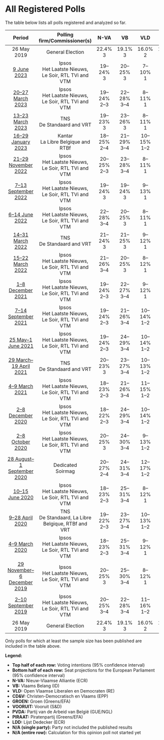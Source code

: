 # All Registered Polls

The table below lists all polls registered and analyzed so far.

| Period     | Polling firm/Commissioner(s) | N-VA | VB | VLD | CD&V | GROEN | VOORUIT | PVDA | PIRAAT | LDD |
|:----------:|:----------------------------:|:--:|:--:|:--:|:--:|:--:|:--:|:--:|:--:|:--:|
| 26 May 2019 | General Election | 22.4% <br> 3 | 19.1% <br> 3 | 16.0% <br> 2 | 14.5% <br> 2 | 12.4% <br> 1 | 10.2% <br> 1 | 5.0% <br> 0 | 0.0% <br> 0 | 0.0% <br> 0 |
| [9 June 2023](2023-06-09-Ipsos.html) | Ipsos <br> Het Laatste Nieuws, Le Soir, RTL TVi and VTM | 19–24% <br> 3 | 20–25% <br> 3 | 7–10% <br> 1 | 9–13% <br> 1 | 6–9% <br> 0–1 | 15–19% <br> 2 | 9–12% <br> 1 | N/A <br> N/A | N/A <br> N/A |
| [20–27 March 2023](2023-03-27-Ipsos.html) | Ipsos <br> Het Laatste Nieuws, Le Soir, RTL TVi and VTM | 19–24% <br> 2–3 | 22–28% <br> 3–4 | 8–11% <br> 1 | 10–14% <br> 1–2 | 6–9% <br> 0–1 | 13–18% <br> 2 | 6–10% <br> 0–1 | N/A <br> N/A | N/A <br> N/A |
| [13–23 March 2023](2023-03-23-TNS.html) | TNS <br> De Standaard and VRT | 19–23% <br> 3 | 23–26% <br> 3 | 8–11% <br> 1 | 8–11% <br> 1 | 7–9% <br> 1 | 15–19% <br> 2 | 8–11% <br> 1 | N/A <br> N/A | N/A <br> N/A |
| [16–29 January 2023](2023-01-29-Kantar.html) | Kantar <br> La Libre Belgique and RTBf | 18–25% <br> 2–4 | 21–29% <br> 3–4 | 10–15% <br> 1–2 | 7–12% <br> 1 | 8–13% <br> 1–2 | 12–19% <br> 1–2 | 4–8% <br> 0–1 | N/A <br> N/A | N/A <br> N/A |
| [21–29 November 2022](2022-11-29-Ipsos.html) | Ipsos <br> Het Laatste Nieuws, Le Soir, RTL TVi and VTM | 20–25% <br> 2–3 | 23–28% <br> 3–4 | 8–11% <br> 1 | 8–12% <br> 1 | 7–11% <br> 1 | 14–19% <br> 2 | 6–9% <br> 0–1 | N/A <br> N/A | N/A <br> N/A |
| [7–13 September 2022](2022-09-13-Ipsos.html) | Ipsos <br> Het Laatste Nieuws, Le Soir, RTL TVi and VTM | 19–24% <br> 3 | 19–24% <br> 3 | 9–13% <br> 1 | 8–12% <br> 1 | 7–11% <br> 1 | 15–19% <br> 2 | 7–11% <br> 1 | N/A <br> N/A | N/A <br> N/A |
| [6–14 June 2022](2022-06-14-Ipsos.html) | Ipsos <br> Het Laatste Nieuws, Le Soir, RTL TVi and VTM | 22–28% <br> 3–4 | 20–25% <br> 3 | 8–11% <br> 1 | 8–12% <br> 1 | 6–10% <br> 0–1 | 13–17% <br> 1–2 | 7–10% <br> 1 | N/A <br> N/A | N/A <br> N/A |
| [14–31 March 2022](2022-03-31-TNS.html) | TNS <br> De Standaard and VRT | 21–24% <br> 3 | 21–25% <br> 3 | 9–12% <br> 1 | 8–10% <br> 1 | 8–11% <br> 1 | 14–17% <br> 2 | 8–10% <br> 1 | N/A <br> N/A | N/A <br> N/A |
| [15–22 March 2022](2022-03-22-Ipsos.html) | Ipsos <br> Het Laatste Nieuws, Le Soir, RTL TVi and VTM | 21–26% <br> 3–4 | 20–25% <br> 3 | 8–12% <br> 1 | 10–13% <br> 1–2 | 7–10% <br> 1 | 12–17% <br> 1–2 | 7–11% <br> 1 | N/A <br> N/A | N/A <br> N/A |
| [1–8 December 2021](2021-12-08-Ipsos.html) | Ipsos <br> Het Laatste Nieuws, Le Soir, RTL TVi and VTM | 19–24% <br> 2–3 | 22–27% <br> 3–4 | 9–12% <br> 1 | 9–13% <br> 1 | 7–10% <br> 1 | 12–16% <br> 1–2 | 7–11% <br> 1 | N/A <br> N/A | N/A <br> N/A |
| [7–14 September 2021](2021-09-14-Ipsos.html) | Ipsos <br> Het Laatste Nieuws, Le Soir, RTL TVi and VTM | 19–24% <br> 2–3 | 21–26% <br> 3–4 | 10–14% <br> 1–2 | 11–15% <br> 1–2 | 8–12% <br> 1 | 10–14% <br> 1–2 | 6–10% <br> 0–1 | N/A <br> N/A | N/A <br> N/A |
| [25 May–1 June 2021](2021-06-01-Ipsos.html) | Ipsos <br> Het Laatste Nieuws, Le Soir, RTL TVi and VTM | 19–24% <br> 2–3 | 24–29% <br> 3–4 | 10–14% <br> 1–2 | 8–12% <br> 1 | 7–10% <br> 1 | 11–15% <br> 1–2 | 6–10% <br> 0–1 | N/A <br> N/A | N/A <br> N/A |
| [29 March–19 April 2021](2021-04-19-TNS.html) | TNS <br> De Standaard and VRT | 20–23% <br> 3 | 23–27% <br> 3–4 | 10–13% <br> 1–2 | 9–11% <br> 1 | 10–12% <br> 1 | 11–14% <br> 1–2 | 7–9% <br> 1 | N/A <br> N/A | N/A <br> N/A |
| [4–9 March 2021](2021-03-09-Ipsos.html) | Ipsos <br> Het Laatste Nieuws, Le Soir, RTL TVi and VTM | 18–23% <br> 2–3 | 21–26% <br> 3–4 | 11–15% <br> 1–2 | 11–15% <br> 1–2 | 7–10% <br> 1 | 10–15% <br> 1–2 | 7–10% <br> 1 | N/A <br> N/A | N/A <br> N/A |
| [2–8 December 2020](2020-12-08-Ipsos.html) | Ipsos <br> Het Laatste Nieuws, Le Soir, RTL TVi and VTM | 18–22% <br> 2–3 | 24–29% <br> 3–4 | 10–14% <br> 1–2 | 11–15% <br> 1–2 | 7–10% <br> 1 | 12–16% <br> 1–2 | 5–8% <br> 0–1 | N/A <br> N/A | N/A <br> N/A |
| [2–8 October 2020](2020-10-08-Ipsos.html) | Ipsos <br> Het Laatste Nieuws, Le Soir, RTL TVi and VTM | 20–25% <br> 3 | 24–30% <br> 3–4 | 9–13% <br> 1–2 | 9–13% <br> 1–2 | 6–9% <br> 0–1 | 12–16% <br> 1–2 | 5–8% <br> 0–1 | N/A <br> N/A | N/A <br> N/A |
| [28 August–1 September 2020](2020-09-01-Dedicated.html) | Dedicated <br> Soirmag | 20–27% <br> 2–4 | 24–31% <br> 3–4 | 12–17% <br> 1–2 | 11–16% <br> 1–2 | 5–10% <br> 0–1 | 11–16% <br> 1–2 | 1–3% <br> 0 | N/A <br> N/A | N/A <br> N/A |
| [10–15 June 2020](2020-06-15-Ipsos.html) | Ipsos <br> Het Laatste Nieuws, Le Soir, RTL TVi and VTM | 18–23% <br> 2–3 | 25–31% <br> 3–4 | 8–12% <br> 1 | 10–14% <br> 1–2 | 8–11% <br> 1 | 11–15% <br> 1–2 | 6–9% <br> 0–1 | N/A <br> N/A | N/A <br> N/A |
| [9–28 April 2020](2020-04-28-TNS.html) | TNS <br> De Standaard, La Libre Belgique, RTBf and VRT | 19–22% <br> 2–3 | 23–27% <br> 3–4 | 10–13% <br> 1–2 | 11–13% <br> 1–2 | 10–13% <br> 1–2 | 10–12% <br> 1–2 | 7–10% <br> 1 | N/A <br> N/A | N/A <br> N/A |
| [4–9 March 2020](2020-03-09-Ipsos.html) | Ipsos <br> Het Laatste Nieuws, Le Soir, RTL TVi and VTM | 18–23% <br> 2–3 | 25–31% <br> 3–4 | 9–12% <br> 1 | 10–14% <br> 1–2 | 7–11% <br> 1 | 8–12% <br> 1 | 8–11% <br> 1 | N/A <br> N/A | N/A <br> N/A |
| [29 November–6 December 2019](2019-12-06-Ipsos.html) | Ipsos <br> Het Laatste Nieuws, Le Soir, RTL TVi and VTM | 20–25% <br> 3 | 25–30% <br> 3–4 | 8–12% <br> 1 | 10–14% <br> 1–2 | 9–13% <br> 1 | 7–11% <br> 1 | 7–10% <br> 1 | N/A <br> N/A | N/A <br> N/A |
| [2–10 September 2019](2019-09-10-Ipsos.html) | Ipsos <br> Het Laatste Nieuws, Le Soir, RTL TVi and VTM | 20–25% <br> 3–4 | 22–28% <br> 3–4 | 11–16% <br> 1–2 | 10–14% <br> 1–2 | 9–13% <br> 1–2 | 7–10% <br> 1 | 5–8% <br> 0–1 | N/A <br> N/A | N/A <br> N/A |
| 26 May 2019 | General Election | 22.4% <br> 3 | 19.1% <br> 3 | 16.0% <br> 2 | 14.5% <br> 2 | 12.4% <br> 1 | 10.2% <br> 1 | 5.0% <br> 0 | 0.0% <br> 0 | 0.0% <br> 0 |

Only polls for which at least the sample size has been published are included in the table above.

**Legend:**
+ **Top half of each row:** Voting intentions (95% confidence interval)
+ **Bottom half of each row:** Seat projections for the European Parliament (95% confidence interval)
+ **N-VA:** Nieuw-Vlaamse Alliantie (ECR)
+ **VB:** Vlaams Belang (ID)
+ **VLD:** Open Vlaamse Liberalen en Democraten (RE)
+ **CD&V:** Christen-Democratisch en Vlaams (EPP)
+ **GROEN:** Groen (Greens/EFA)
+ **VOORUIT:** Vooruit (S&D)
+ **PVDA:** Partij van de Arbeid van België (GUE/NGL)
+ **PIRAAT:** Piratenpartij (Greens/EFA)
+ **LDD:** Lijst Dedecker (ECR)
+ **N/A (single party):** Party not included the published results
+ **N/A (entire row):** Calculation for this opinion poll not started yet

